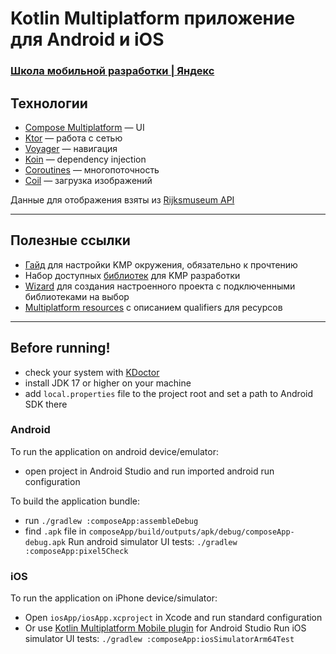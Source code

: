 # Kotlin Multiplatform приложение для Android и iOS
### [Школа мобильной разработки | Яндекс](https://yandex.ru/yaintern/schools/mobile)

## Технологии
- [Compose Multiplatform](https://github.com/JetBrains/compose-multiplatform) — UI
- [Ktor](https://github.com/ktorio/ktor) — работа с сетью
- [Voyager](https://github.com/adrielcafe/voyager) — навигация
- [Koin](https://github.com/InsertKoinIO/koin) — dependency injection
- [Coroutines](https://github.com/Kotlin/kotlinx.coroutines) — многопоточность
- [Coil](https://github.com/coil-kt/coil) — загрузка изображений

Данные для отображения взяты из [Rijksmuseum API](https://data.rijksmuseum.nl/object-metadata/api/)

---

## Полезные ссылки
- [Гайд](https://www.jetbrains.com/help/kotlin-multiplatform-dev/multiplatform-setup.html) для настройки KMP окружения, обязательно к прочтению
- Набор доступных [библиотек](https://github.com/terrakok/kmp-awesome?tab=readme-ov-file) для KMP разработки
- [Wizard](https://terrakok.github.io/Compose-Multiplatform-Wizard/) для создания настроенного проекта с подключенными библиотеками на выбор
- [Multiplatform resources](https://www.jetbrains.com/help/kotlin-multiplatform-dev/compose-images-resources.html) с описанием qualifiers для ресурсов

---

## Before running!
 - check your system with [KDoctor](https://github.com/Kotlin/kdoctor)
 - install JDK 17 or higher on your machine
 - add `local.properties` file to the project root and set a path to Android SDK there

### Android
To run the application on android device/emulator:  
 - open project in Android Studio and run imported android run configuration

To build the application bundle:
 - run `./gradlew :composeApp:assembleDebug`
 - find `.apk` file in `composeApp/build/outputs/apk/debug/composeApp-debug.apk`
Run android simulator UI tests: `./gradlew :composeApp:pixel5Check`

### iOS
To run the application on iPhone device/simulator:
 - Open `iosApp/iosApp.xcproject` in Xcode and run standard configuration
 - Or use [Kotlin Multiplatform Mobile plugin](https://plugins.jetbrains.com/plugin/14936-kotlin-multiplatform-mobile) for Android Studio
Run iOS simulator UI tests: `./gradlew :composeApp:iosSimulatorArm64Test`
